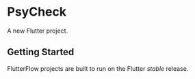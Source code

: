 # PsyCheck

A new Flutter project.

## Getting Started

FlutterFlow projects are built to run on the Flutter _stable_ release.

